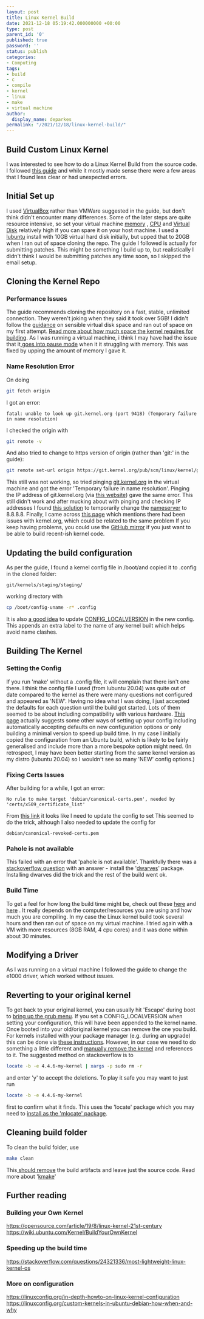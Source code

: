 ```yaml
---
layout: post
title: Linux Kernel Build
date: 2021-12-18 05:19:42.000000000 +00:00
type: post
parent_id: '0'
published: true
password: ''
status: publish
categories:
- Computing
tags:
- build
- c
- compile
- kernel
- linux
- make
- virtual machine
author:
  display_name: deparkes
permalink: "/2021/12/18/linux-kernel-build/"
---
```

<h2>Build Custom Linux Kernel</h2>
I was interested to see how to do a Linux Kernel Build from the source code. I followed <a href="https://kernelnewbies.org/FirstKernelPatch">this guide</a> and while it mostly made sense there were a few areas that I found less clear or had unexpected errors.
<h2>Initial Set up</h2>
I used <a href="{{site.baseurl}}/2015/10/15/linux-virtual-machine/">VirtualBox</a> rather than VMWare suggested in the guide, but don't think didn't encounter many differences. Some of the later steps are quite resource intensive, so set your virtual machine <a href="https://superuser.com/questions/926339/how-to-change-the-ram-allocated-to-an-os-in-virtualbox">memory</a> , <a href="https://superuser.com/questions/823109/how-to-allocate-more-processor-power-to-my-ubuntu-based-virtualbox-system-in-w">CPU</a> and <a href="https://www.howtogeek.com/124622/how-to-enlarge-a-virtual-machines-disk-in-virtualbox-or-vmware/">Virtual Disk</a> relatively high if you can spare it on your host machine.
I used a <a href="https://lubuntu.me/">lubuntu</a> install with 10GB virtual hard disk initially, but upped that to 20GB when I ran out of space cloning the repo.
The guide I followed is actually for submitting patches. This might be something I build up to, but realistically I didn't think I would be submitting patches any time soon, so I skipped the email setup.

<h2>Cloning the Kernel Repo</h2>

<h3>Performance Issues</h3>

The guide recommends cloning the repository on a fast, stable, unlimited connection. They weren't joking when they said it took over 5GB!
I didn't follow the <a href="https://kernelnewbies.org/OutreachyfirstpatchAlt?action=show&amp;redirect=OPWfirstpatchAlt">guidance</a> on sensible virtual disk space and ran out of space on my first attempt.
<a href="https://superuser.com/questions/130381/compiling-the-linux-kernel-how-much-size-is-needed">Read more about how much space the kernel requires for building</a>.
As I was running a virtual machine, i think I may have had the issue that it<a href="https://jlemke.com/virtualbox-guest-machine-freezes/"> goes into pause mode</a> when it it struggling with memory. This was fixed by upping the amount of memory I gave it.

<h3>Name Resolution Error</h3>

On doing

```bash
git fetch origin
```

I got an error:

```
fatal: unable to look up git.kernel.org (port 9418) (Temporary failure in name resolution)
```

I checked the origin with

```bash
git remote -v
```

And also tried to change to https version of origin (rather than 'git:' in the guide):

```bash
git remote set-url origin https://git.kernel.org/pub/scm/linux/kernel/git/gregkh/staging.git
```

This still was not working, so tried pinging <a href="https://git.kernel.org" target="_blank" rel="nofollow noopener noreferrer">git.kernel.org</a> in the virtual machine and got the error 'Temporary failure in name resolution'. Pinging the IP address of git.kernel.org (via <a href="https://isc.sans.edu/ipinfo.html?ip=git.kernel.org">this website</a>) gave the same error.
This still didn't work and after mucking about with pinging and checking IP addresses I found <a href="https://askubuntu.com/questions/1012641/dns-set-to-systemds-127-0-0-53-how-to-change-permanently">this solution</a> to temporarily change the <a href="https://www.cloudflare.com/learning/dns/what-is-a-dns-server/">nameserver</a> to 8.8.8.8.
Finally, I came across <a href="https://linuxconfig.org/in-depth-howto-on-linux-kernel-configuration">this page</a> which mentions there had been issues with kernel.org, which could be related to the same problem
If you keep having problems, you could use the <a href="https://github.com/torvalds/linux">GitHub mirror</a> if you just want to be able to build recent-ish kernel code.
<h2>Updating the build configuration</h2>
As per the guide, I found a kernel config file in /boot/and copied it to .config in the cloned folder:

```
git/kernels/staging/staging/
```

working directory with

```bash
cp /boot/config-uname -r* .config
```

It is also <a href="https://kernelnewbies.org/OutreachyfirstpatchSetup">a good idea</a> to update <a href="https://cateee.net/lkddb/web-lkddb/LOCALVERSION.html">CONFIG_LOCALVERSION</a> in the new config. This appends an extra label to the name of any kernel built which helps avoid name clashes.
<h2>Building The Kernel</h2>
<h3>Setting the Config</h3>
If you run 'make' without a .config file, it will complain that there isn't one there.
I think the config file I used (from lubuntu 20.04) was quite out of date compared to the kernel as there were many questions not configured and appeared as 'NEW'.
Having no idea what I was doing, I just accepted the defaults for each question until the build got started.
Lots of them seemed to be about including compatibility with various hardware.
<a href="https://kernelnewbies.org/OutreachyfirstpatchSetup">This page</a> actually suggests some other ways of setting up your config including automatically accepting defaults on new configuration options or only building a minimal version to speed up build time.
In my case I initially copied the configuration from an Ubuntu build, which is likely to be fairly generalised and include more than a more bespoke option might need.
(In retrospect, I may have been better starting from the same kernel version as my distro (lubuntu 20.04) so I wouldn't see so many 'NEW' config options.)
<h3>Fixing Certs Issues</h3>
After building for a while, I got an error:

```
No rule to make target 'debian/canonical-certs.pem', needed by 'certs/x509_certificate_list'
```

From <a href="https://askubuntu.com/questions/1329538/compiling-the-kernel-5-11-11">this link</a> it looks like I need to update the config to set
This seemed to do the trick, although I also needed to update the config for

```
debian/canonical-revoked-certs.pem
```

<h3>Pahole is not available</h3>
This failed with an error that 'pahole is not available'. Thankfully there was a <a href="https://stackoverflow.com/questions/61657707/btf-tmp-vmlinux-btf-pahole-pahole-is-not-available">stackoverflow question</a> with an answer - install the '<a href="https://ubuntu.pkgs.org/21.04/ubuntu-universe-arm64/dwarves_1.20-1_arm64.deb.html">dwarves</a>' package.
Installing dwarves did the trick and the rest of the build went ok.
<h3>Build Time</h3>
To get a feel for how long the build time might be, check out these <a href="https://ubuntuforums.org/showthread.php?t=650461">here</a> and <a href="https://unix.stackexchange.com/questions/125790/do-i-have-to-compile-the-kernel-every-time-even-for-a-small-change">here</a> . It really depends on the computer/resources you are using and how much you are compiling.
In my case the Linux kernel build took several hours and then ran out of space on my virtual machine. I tried again with a VM with more resources (8GB RAM, 4 cpu cores) and it was done within about 30 minutes.
<h2>Modifying a Driver</h2>
As I was running on a virtual machine I followed the guide to change the e1000 driver, which worked without issues.
<h2>Reverting to your original kernel</h2>
To get back to your original kernel, you can usually hit 'Escape' during boot to <a href="https://forums.linuxmint.com/viewtopic.php?t=90752">bring up the grub menu</a>.
If you set a CONFIG_LOCALVERSION when setting your configuration, this will have been appended to the kernel name.
Once booted into your old/original kernel you can remove the one you build.
For kernels installed with your package manager (e.g. during an upgrade) this can be done via <a href="https://www.cyberciti.biz/faq/debian-redhat-linux-delete-kernel-command/">these instructions</a>.
However, in our case we need to do something a little different and <a href="https://askubuntu.com/questions/594443/how-can-i-remove-compiled-kernel">manually remove the kernel</a> and references to it.
The suggested method on stackoverflow is to

```bash
locate -b -e 4.4.6-my-kernel | xargs -p sudo rm -r
```

and enter 'y' to accept the deletions. To play it safe you may want to just run

```bash
locate -b -e 4.4.6-my-kernel
```

first to confirm what it finds.
This uses the 'locate' package which you may need to <a href="https://askubuntu.com/questions/215503/how-to-install-the-locate-command">install as the 'mlocate' package</a>.
<h2>Cleaning build folder</h2>
To clean the build folder, use

```bash
make clean
```

This<a href="https://www.gnu.org/software/automake/manual/automake.html#Clean"> should remove</a> the build artifacts and leave just the source code.
Read more about '<a href="https://www.kernel.org/doc/html/latest/kbuild/makefiles.html#kbuild-clean-infrastructure">kmake</a>'
<h2>Further reading</h2>
<h3>Building your Own Kernel</h3>
<a href="https://opensource.com/article/19/8/linux-kernel-21st-century" target="_blank" rel="nofollow noopener noreferrer">https://opensource.com/article/19/8/linux-kernel-21st-century</a>
<a href="https://wiki.ubuntu.com/Kernel/BuildYourOwnKernel" target="_blank" rel="nofollow noopener noreferrer">https://wiki.ubuntu.com/Kernel/BuildYourOwnKernel</a>
<h3>Speeding up the build time</h3>
<a href="https://stackoverflow.com/questions/24321336/most-lightweight-linux-kernel-os" target="_blank" rel="nofollow noopener noreferrer">https://stackoverflow.com/questions/24321336/most-lightweight-linux-kernel-os</a>
<h3>More on configuration</h3>
<a href="https://linuxconfig.org/in-depth-howto-on-linux-kernel-configuration" target="_blank" rel="nofollow noopener noreferrer">https://linuxconfig.org/in-depth-howto-on-linux-kernel-configuration</a>
<a href="https://linuxconfig.org/custom-kernels-in-ubuntu-debian-how-when-and-why" target="_blank" rel="nofollow noopener noreferrer">https://linuxconfig.org/custom-kernels-in-ubuntu-debian-how-when-and-why</a>
</div>
